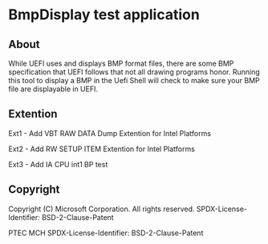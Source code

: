 # BmpDisplay test application

## About

While UEFI uses and displays BMP format files, there are some BMP specification that UEFI
follows that not all drawing programs honor.
Running this tool to display a BMP in the Uefi Shell will check to make sure your BMP file are
displayable in UEFI.

## Extention
Ext1 - Add VBT RAW DATA Dump Extention for Intel Platforms

Ext2 - Add RW SETUP ITEM Extention for Intel Platforms

Ext3 - Add IA CPU int1 BP test

## Copyright

Copyright (C) Microsoft Corporation. All rights reserved.
SPDX-License-Identifier: BSD-2-Clause-Patent

PTEC MCH
SPDX-License-Identifier: BSD-2-Clause-Patent
